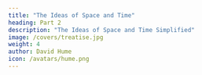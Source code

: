 ```yaml
---
title: "The Ideas of Space and Time"
heading: Part 2
description: "The Ideas of Space and Time Simplified"
image: /covers/treatise.jpg
weight: 4
author: David Hume
icon: /avatars/hume.png
---
```



<!-- date        = "2020-06-16" -->

